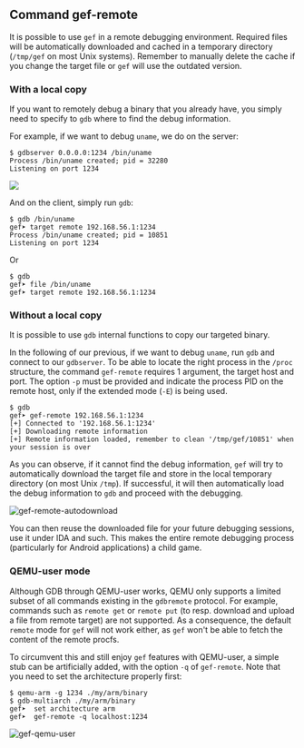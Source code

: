 ## Command gef-remote ##

It is possible to use `gef` in a remote debugging environment. Required files
will be automatically downloaded and cached in a temporary directory (`/tmp/gef` on most
Unix systems). Remember to manually delete the cache if you change the target file or
`gef` will use the outdated version.


### With a local copy ###

If you want to remotely debug a binary that you already have, you simply need to
specify to `gdb` where to find the debug information.

For example, if we want to debug `uname`, we do on the server:
```
$ gdbserver 0.0.0.0:1234 /bin/uname
Process /bin/uname created; pid = 32280
Listening on port 1234
```
![](https://i.imgur.com/Zc4vnBd.png)

And on the client, simply run `gdb`:
```
$ gdb /bin/uname
gef➤ target remote 192.168.56.1:1234
Process /bin/uname created; pid = 10851
Listening on port 1234
```
Or
```
$ gdb
gef➤ file /bin/uname
gef➤ target remote 192.168.56.1:1234
```


### Without a local copy ###

It is possible to use `gdb` internal functions to copy our targeted binary.

In the following of our previous, if we want to debug `uname`, run `gdb` and
connect to our `gdbserver`. To be able to locate the right process in the `/proc`
structure, the command `gef-remote` requires 1 argument, the target host and port.
The option `-p` must be provided and indicate the process PID on the remote
host, only if the extended mode (`-E`) is being used.

```
$ gdb
gef➤ gef-remote 192.168.56.1:1234
[+] Connected to '192.168.56.1:1234'
[+] Downloading remote information
[+] Remote information loaded, remember to clean '/tmp/gef/10851' when your session is over
```

As you can observe, if it cannot find the debug information, `gef` will try to
automatically download the target file and store in the local temporary
directory (on most Unix `/tmp`). If successful, it will then automatically load
the debug information to `gdb` and proceed with the debugging.

![gef-remote-autodownload](https://i.imgur.com/8JHpOTV.png)

You can then reuse the downloaded file for your future debugging sessions, use it under IDA
and such. This makes the entire remote debugging process (particularly for Android applications)
a child game.


### QEMU-user mode ###

Although GDB through QEMU-user works, QEMU only supports a limited subset of all
commands existing in the `gdbremote` protocol. For example, commands such as
`remote get` or `remote put` (to resp. download and upload a file from remote
target) are not supported. As a consequence, the default `remote` mode for
`gef` will not work either, as `gef` won't be able to fetch the content of the
remote procfs.

To circumvent this and still enjoy `gef` features with QEMU-user, a simple stub
can be artificially added, with the option `-q` of `gef-remote`. Note that you
need to set the architecture properly first:

```
$ qemu-arm -g 1234 ./my/arm/binary
$ gdb-multiarch ./my/arm/binary
gef➤  set architecture arm
gef➤  gef-remote -q localhost:1234
```

![gef-qemu-user](http://i.imgur.com/JtEQndv.png)
